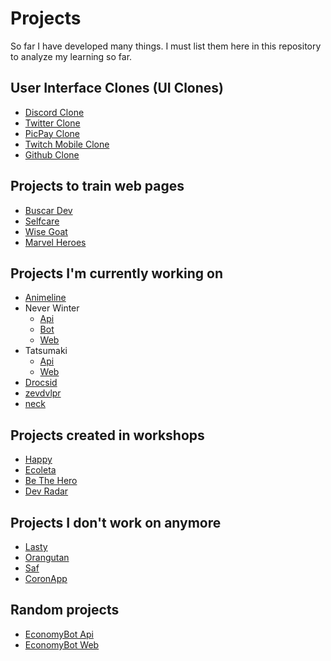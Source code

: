# Projects
So far I have developed many things. I must list them here in this repository to analyze my learning so far.

## User Interface Clones (UI Clones)

- [Discord Clone](https://github.com/zevdvlpr/discord-clone)
- [Twitter Clone](https://github.com/zevdvlpr/twitter-clone)
- [PicPay Clone](https://github.com/zevdvlpr/picpay-clone)
- [Twitch Mobile Clone](https://github.com/zevdvlpr/twitch-mobile-clone)
- [Github Clone](https://github.com/zevdvlpr/github-clone)

## Projects to train web pages

- [Buscar Dev](https://github.com/zevdvlpr/busca-dev)
- [Selfcare](https://github.com/zevdvlpr/selfcare)
- [Wise Goat](https://github.com/zevdvlpr/wisegoat)
- [Marvel Heroes](https://github.com/zevdvlpr/marvel-heroes)

## Projects I'm currently working on

- [Animeline](https://github.com/zevdvlpr/animeline)
- Never Winter
  - [Api](https://github.com/zevdvlpr/never-winter-api)
  - [Bot](https://github.com/zevdvlpr/never-winter-bot)
  - [Web](https://github.com/zevdvlpr/never-winter-web)
- Tatsumaki
  - [Api](https://github.com/zevdvlpr/tatsumaki-api)  
  - [Web](https://github.com/zevdvlpr/tatsumaki-web)
- [Drocsid](https://github.com/zevdvlpr/drocsid)
- [zevdvlpr](https://github.com/zevdvlpr/zevdvlpr.ml)
- [neck](https://github.com/zevdvlpr/neck)

## Projects created in workshops

- [Happy](https://github.com/zevdvlpr/happy)
- [Ecoleta](https://github.com/zevdvlpr/ecoleta)
- [Be The Hero](https://github.com/zevdvlpr/be-the-hero)
- [Dev Radar](https://github.com/zevdvlpr/dev-radar)

## Projects I don't work on anymore

- [Lasty](https://github.com/zevdvlpr/lasty)
- [Orangutan](https://github.com/zevdvlpr/orangutan)
- [Saf](https://github.com/zevdvlpr/saf)
- [CoronApp](https://github.com/zevdvlpr/coronApp)

## Random projects

- [EconomyBot Api](https://github.com/zevdvlpr/bot-economy-api)
- [EconomyBot Web](https://github.com/zevdvlpr/bot-economy-web)

